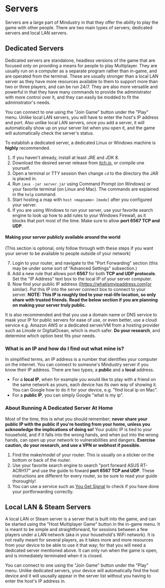 # Servers

Servers are a large part of Mindustry in that they offer the ability to play the game with other people. There are two main types of servers; dedicated servers and local LAN servers. 

## Dedicated Servers

Dedicated servers are standalone, headless versions of the game that are focused only on providing a means for people to play Multiplayer. They are usually run on a computer as a separate program rather than in-game, and are operated from the terminal. These are usually stronger than a local LAN server as they have more resources available to them to support more than two or three players, and can be run 24/7. They are also more versatile and powerful in that they have many commands to provide the administrator with more control over it, and they can easily be modded to fit the administrator's needs. 

You can connect to one using the "Join Game" button under the "Play" menu. Unlike local LAN servers, you will have to enter the host's IP address and port. Also unlike local LAN servers, once you add a server, it will automatically show up on your server list when you open it, and the game will automatically check the server's status.

To establish a dedicated server, a dedicated Linux or Windows machine is **highly** recommended.

1. If you haven't already, install at least JRE and JDK 8.
2. Download the desired server release from [itch.io](https://anuke.itch.io/mindustry), or compile one yourself. 
3. Open a terminal or TTY session then change `cd` to the directory the JAR is placed in.
4. Run `java -jar server.jar` using Command Prompt (on Windows) or your favorite terminal (on Linux and Mac). The commands are explained in the `help` command.
5. Start hosting a map with `host <mapname> [mode]` after you configured your server.
6. If you are using Windows to run your server, use your favorite search engine to look up how to add rules to your Windows Firewall, as it blocks that port most of the time. Make sure to allow **port 6567 TCP and UDP**.

#### Making your server publicly available around the world
(This section is optional, only follow through with these steps if you want your server to be available to people outside of your network)

7. Login to your router, and navigate to the "Port Forwarding" section (this may be under some sort of "Advanced Settings" subsection.)
8. Add a new rule that allows port **6567** for both **TCP and UDP protocols**. Set the "IP Address" text box to the local IP of your server computer.
9. Now find your public IP address ([https://whatismyipaddress.com]or similar). Put this IP into the server connect box to connect to your server. **NOTE: This IP is roughly tied to your real-life location, so only share with trusted friends. Read the below section if you are planning on making your server truly public.**

It is also recommended and that you use a domain name or DNS service to mask your IP for public servers for ease of use, or even better, use a cloud service e.g. Amazon AWS or a dedicated server/VM from a hosting provider such as Linode or DigitalOcean, which is much safer. **Do your research**, and determine which option best fits your needs.

### What is an IP and how do I find out what mine is?

In simplified terms, an IP address is a number that identifies your computer on the internet. You can connect to someone's Mindustry server if you know their IP address. There are two types; a **public** and a **local** address.

- For a **local IP**, when for example you would like to play with a friend on the same network as yours, each device has its own way of showing it. You can Google how to do it for your device, e.g. "find local ip on Mac".
- For a **public IP**, you can simply Google "what is my ip".

### About Running A Dedicated Server At Home

Most of the time, this is what you should remember; **never share your public IP with the public if you're hosting from your home, unless you acknowledge the implications of doing so!** Your public IP is tied to your household, and if it falls into the wrong hands, and when put into the wrong hands, can open up your network to vulnerabilities and dangers. **Exercise caution, do your research, and use a VPN or webhost if possible.**

1. Find the make/model of your router. This is usually on a sticker on the bottom or back of the router.
2. Use your favorite search engine to search "port forward ASUS RT-ACRH17" and use the guide to foward **port 6567 TCP and UDP**. These instructions are different for every router, so be sure to read your guide thoroughly!
3. You can use a service such as [You Get Signal](https://www.yougetsignal.com/tools/open-ports/) to check if you have done your portforwarding correctly. 

## Local LAN & Steam Servers

A local LAN or Steam server is a server that is built into the game, and can be started using the "Host Multiplayer Game" button in the in-game menu. It is meant to be simple and straightforward, for sessions between a few players under a LAN network (aka in your household's WiFi network). It is not really meant for several players, as it takes more and more resources from your device to be able to use it that way; for that you will need a dedicated server mentioned above. It can only run when the game is open, and is immediately terminated when it is closed.

You can connect to one using the "Join Game" button under the "Play" menu. Unlike dedicated servers, your device will automatically find the host device and it will ususally appear in the server list without you having to enter the host's IP address in.
